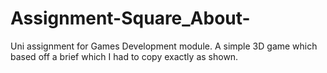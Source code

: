 # Assignment-Square_About-
Uni assignment for Games Development module. A simple 3D game which based off a brief which I had to copy exactly as shown.

